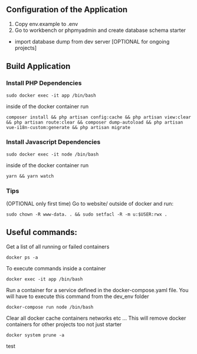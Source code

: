 ## Configuration of the Application

1. Copy env.example to .env
2. Go to workbench or phpmyadmin and create database schema starter
- import database dump from dev server [OPTIONAL for ongoing projects]

## Build Application

### Install PHP Dependencies
```shell
sudo docker exec -it app /bin/bash
```
inside of the docker container run
```shell
composer install && php artisan config:cache && php artisan view:clear && php artisan route:clear && composer dump-autoload && php artisan vue-i18n-custom:generate && php artisan migrate
```

### Install Javascript Dependencies
```shell
sudo docker exec -it node /bin/bash
```
inside of the docker container run
```shell
yarn && yarn watch
```

### Tips

(OPTIONAL only first time) Go to website/ outside of docker and run:
```shell
sudo chown -R www-data. . && sudo setfacl -R -m u:$USER:rwx .
```

## Useful commands:

Get a list of all running or failed containers
```shell
docker ps -a
```
To execute commands inside a container
```shell
docker exec -it app /bin/bash
```
Run a container for a service defined in the docker-compose.yaml file. You will have to execute this command from the dev_env folder
```shell
docker-compose run node /bin/bash
```
Clear all docker cache containers networks etc ... This will remove docker containers for other projects too not just starter
```shell
docker system prune -a
```

test
